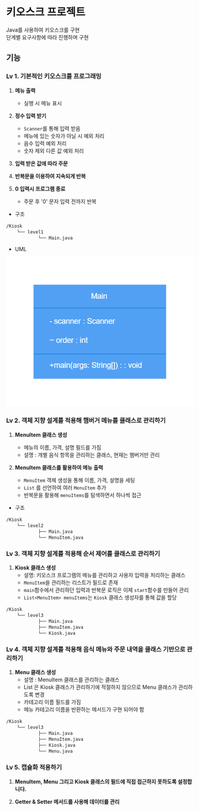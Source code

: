 # 키오스크 프로젝트

Java를 사용하여 키오스크를 구현  
단계별 요구사항에 따라 진행하며 구현

## 기능

### Lv 1. 기본적인 키오스크를 프로그래밍

1. **메뉴 출력**
    - 실행 시 메뉴 표시

2. **정수 입력 받기**
    - `Scanner`를 통해 입력 받음
    - 메뉴에 있는 숫자가 아닐 시 예외 처리
    - 음수 입력 예외 처리
    - 숫자 제외 다른 값 예외 처리

3. **입력 받은 값에 따라 주문**

4. **반복문을 이용하여 지속되게 반복**

5. **0 입력시 프로그램 종료**
    - 주문 후 '0' 문자 입력 전까지 반복

- 구조

```text
/Kiosk
    └── level1
            └── Main.java
```

- UML

![lv1-uml.png](src/image/lv1-uml.png)

### Lv 2. 객체 지향 설계를 적용해 햄버거 메뉴를 클래스로 관리하기

1. **MenuItem 클래스 생성**
   - 메뉴의 이름, 가격, 설명 필드를 가짐
   - 설명 : 개별 음식 항목을 관리하는 클래스, 현재는 햄버거만 관리

2. **MenuItem 클래스를 활용하여 메뉴 출력**
   - `MenuItem` 객체 생성을 통해 이름, 가격, 설명을 세팅
   - `List` 를 선언하여 여러 `MenuItem` 추가
   - 반복문을 활용해 `menuItems`를 탐색하면서 하나씩 접근

- 구조

```text
/Kiosk
    └── level2
            ├── Main.java
            └── MenuItem.java
```

### Lv 3. 객체 지향 설계를 적용해 순서 제어를 클래스로 관리하기

1. **Kiosk 클래스 생성**
   - 설명: 키오스크 프로그램의 메뉴를 관리하고 사용자 입력을 처리하는 클래스
   - `MenuItem`을 관리하는 리스트가 필드로 존재
   - `main`함수에서 관리하던 입력과 반복문 로직은 이제 `start`함수를 만들어 관리
   - `List<MenuItem> menuItems`는 `Kiosk` 클래스 생성자를 통해 값을 할당

```text
/Kiosk
    └── level3
            ├── Main.java
            ├── MenuItem.java
            └── Kiosk.java
```

### Lv 4. 객체 지향 설계를 적용해 음식 메뉴와 주문 내역을 클래스 기반으로 관리하기

1. **Menu 클래스 생성**
   - 설명 : MenuItem 클래스를 관리하는 클래스
   - List<MenuItem> 은 Kiosk 클래스가 관리하기에 적절하지 않으므로 Menu 클래스가 관리하도록 변경
   - 카테고리 이름 필드를 가짐
   - 메뉴 카테고리 이름을 반환하는 메서드가 구현 되어야 함

```text
/Kiosk
    └── level3
            ├── Main.java
            ├── MenuItem.java
            ├── Kiosk.java
            └── Menu.java
```

### Lv 5. 캡슐화 적용하기

1. **MenuItem, Menu 그리고 Kiosk 클래스의 필드에 직접 접근하지 못하도록 설정합니다.**

2. **Getter & Setter 메서드를 사용해 데이터를 관리**